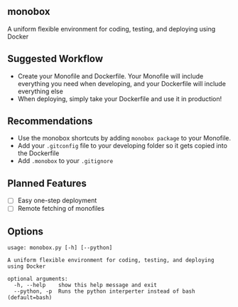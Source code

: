 ## monobox
A uniform flexible environment for coding, testing, and deploying using Docker

## Suggested Workflow
- Create your Monofile and Dockerfile. Your Monofile will include everything you need when developing, and your Dockerfile will include everything else
- When deploying, simply take your Dockerfile and use it in production!

## Recommendations
- Use the monobox shortcuts by adding `monobox package` to your Monofile.
- Add your `.gitconfig` file to your developing folder so it gets copied into the Dockerfile
- Add `.monobox` to your `.gitignore`

## Planned Features
- [ ] Easy one-step deployment
- [ ] Remote fetching of monofiles

## Options
```
usage: monobox.py [-h] [--python]

A uniform flexible environment for coding, testing, and deploying using Docker

optional arguments:
  -h, --help    show this help message and exit
  --python, -p  Runs the python interperter instead of bash (default=bash)
```
